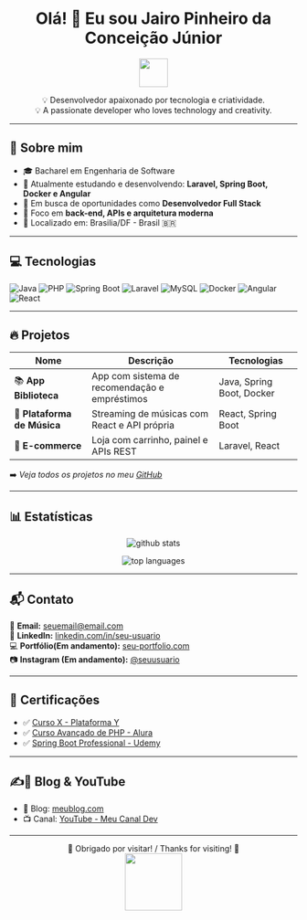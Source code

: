 <h1 align="center">Olá! 👋 Eu sou Jairo Pinheiro da Conceição Júnior</h1>

<p align="center">
  <img src="https://media.giphy.com/media/hvRJCLFzcasrR4ia7z/giphy.gif" width="50" />
</p>

<p align="center">
  💡 Desenvolvedor apaixonado por tecnologia e criatividade. <br>
  💡 A passionate developer who loves technology and creativity.
</p>

---

## 👤 Sobre mim

- 🎓 Bacharel em Engenharia de Software
- 🌱 Atualmente estudando e desenvolvendo: **Laravel, Spring Boot, Docker e Angular**
- 💼 Em busca de oportunidades como **Desenvolvedor Full Stack**
- 🎯 Foco em **back-end, APIs e arquitetura moderna**
- 📍 Localizado em: Brasilia/DF - Brasil 🇧🇷

---

## 💻 Tecnologias

![Java](https://img.shields.io/badge/Java-ED8B00?style=for-the-badge&logo=java&logoColor=white)
![PHP](https://img.shields.io/badge/PHP-777BB4?style=for-the-badge&logo=php&logoColor=white)
![Spring Boot](https://img.shields.io/badge/SpringBoot-6DB33F?style=for-the-badge&logo=spring-boot&logoColor=white)
![Laravel](https://img.shields.io/badge/Laravel-F55247?style=for-the-badge&logo=laravel&logoColor=white)
![MySQL](https://img.shields.io/badge/MySQL-00758F?style=for-the-badge&logo=mysql&logoColor=white)
![Docker](https://img.shields.io/badge/Docker-2496ED?style=for-the-badge&logo=docker&logoColor=white)
![Angular](https://img.shields.io/badge/Angular-DD0031?style=for-the-badge&logo=angular&logoColor=white)
![React](https://img.shields.io/badge/React-20232A?style=for-the-badge&logo=react&logoColor=61DAFB)

---

## 🔥 Projetos

| Nome | Descrição | Tecnologias |
|------|-----------|-------------|
| 📚 **App Biblioteca** | App com sistema de recomendação e empréstimos | Java, Spring Boot, Docker |
| 🎵 **Plataforma de Música** | Streaming de músicas com React e API própria | React, Spring Boot |
| 🛒 **E-commerce** | Loja com carrinho, painel e APIs REST | Laravel, React |

➡️ *Veja todos os projetos no meu [GitHub](https://github.com/jairo-junior-dev)*

---

## 📊 Estatísticas

<p align="center">
  <img src="https://github-readme-stats.vercel.app/api?username=SEU-USUARIO&show_icons=true&theme=radical&locale=pt-br" alt="github stats" />
</p>

<p align="center">
  <img src="https://github-readme-stats.vercel.app/api/top-langs/?username=SEU-USUARIO&layout=compact&theme=radical" alt="top languages" />
</p>

---

## 📬 Contato

📧 **Email:** seuemail@email.com  
💼 **LinkedIn:** [linkedin.com/in/seu-usuario](https://linkedin.com/in/jairo-junior-ab270234a)  
💻 **Portfólio(Em andamento):** [seu-portfolio.com](https://seu-portfolio.com)  
📷 **Instagram (Em andamento):** [@seuusuario](https://instagram.com/seuusuario)

---

## 📜 Certificações

- ✅ [Curso X - Plataforma Y](#)
- ✅ [Curso Avançado de PHP - Alura](#)
- ✅ [Spring Boot Professional - Udemy](#)

---

## ✍️🎥 Blog & YouTube

- 📘 Blog: [meublog.com](https://meublog.com)
- 📺 Canal: [YouTube - Meu Canal Dev](https://youtube.com/@jaerty1)

---

<p align="center">
  🌟 Obrigado por visitar! / Thanks for visiting! 🌟<br>
  <img src="https://media.giphy.com/media/3o7aD2saalBwwftBIY/giphy.gif" width="100" />
</p>
